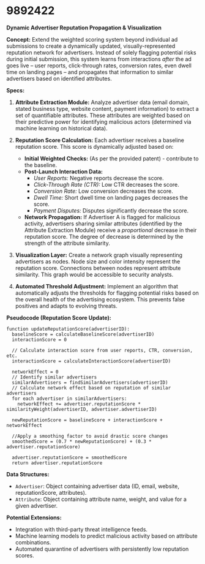 # 9892422

**Dynamic Advertiser Reputation Propagation & Visualization**

**Concept:** Extend the weighted scoring system beyond individual ad submissions to create a dynamically updated, visually-represented reputation network for advertisers. Instead of solely flagging potential risks during initial submission, this system learns from interactions *after* the ad goes live – user reports, click-through rates, conversion rates, even dwell time on landing pages – and propagates that information to similar advertisers based on identified attributes.

**Specs:**

1.  **Attribute Extraction Module:** Analyze advertiser data (email domain, stated business type, website content, payment information) to extract a set of quantifiable attributes. These attributes are weighted based on their predictive power for identifying malicious actors (determined via machine learning on historical data).

2.  **Reputation Score Calculation:**  Each advertiser receives a baseline reputation score. This score is dynamically adjusted based on:
    *   **Initial Weighted Checks:** (As per the provided patent) - contribute to the baseline.
    *   **Post-Launch Interaction Data:**
        *   *User Reports:* Negative reports decrease the score.
        *   *Click-Through Rate (CTR):* Low CTR decreases the score.
        *   *Conversion Rate:* Low conversion decreases the score.
        *   *Dwell Time:* Short dwell time on landing pages decreases the score.
        *   *Payment Disputes:* Disputes significantly decrease the score.
    *   **Network Propagation:**  If Advertiser A is flagged for malicious activity, advertisers sharing similar attributes (identified by the Attribute Extraction Module) receive a *proportional* decrease in their reputation score. The degree of decrease is determined by the strength of the attribute similarity.

3.  **Visualization Layer:** Create a network graph visually representing advertisers as nodes. Node size and color intensity represent the reputation score.  Connections between nodes represent attribute similarity. This graph would be accessible to security analysts.

4.  **Automated Threshold Adjustment:** Implement an algorithm that automatically adjusts the thresholds for flagging potential risks based on the overall health of the advertising ecosystem. This prevents false positives and adapts to evolving threats.

**Pseudocode (Reputation Score Update):**

```
function updateReputationScore(advertiserID):
  baselineScore = calculateBaselineScore(advertiserID)
  interactionScore = 0

  // Calculate interaction score from user reports, CTR, conversion, etc.
  interactionScore = calculateInteractionScore(advertiserID)

  networkEffect = 0
  // Identify similar advertisers
  similarAdvertisers = findSimilarAdvertisers(advertiserID)
  // Calculate network effect based on reputation of similar advertisers
  for each advertiser in similarAdvertisers:
    networkEffect += advertiser.reputationScore * similarityWeight(advertiserID, advertiser.advertiserID)

  newReputationScore = baselineScore + interactionScore + networkEffect

  //Apply a smoothing factor to avoid drastic score changes
  smoothedScore = (0.7 * newReputationScore) + (0.3 * advertiser.reputationScore)

  advertiser.reputationScore = smoothedScore
  return advertiser.reputationScore
```

**Data Structures:**

*   `Advertiser`: Object containing advertiser data (ID, email, website, reputationScore, attributes).
*   `Attribute`:  Object containing attribute name, weight, and value for a given advertiser.

**Potential Extensions:**

*   Integration with third-party threat intelligence feeds.
*   Machine learning models to predict malicious activity based on attribute combinations.
*   Automated quarantine of advertisers with persistently low reputation scores.